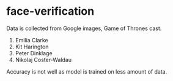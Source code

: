 # face-verification

Data is collected from Google images, Game of Thrones cast.
1. Emilia Clarke
2. Kit Harington
3. Peter Dinklage
4. Nikolaj Coster-Waldau

Accuracy is not well as model is trained on less amount of data.
